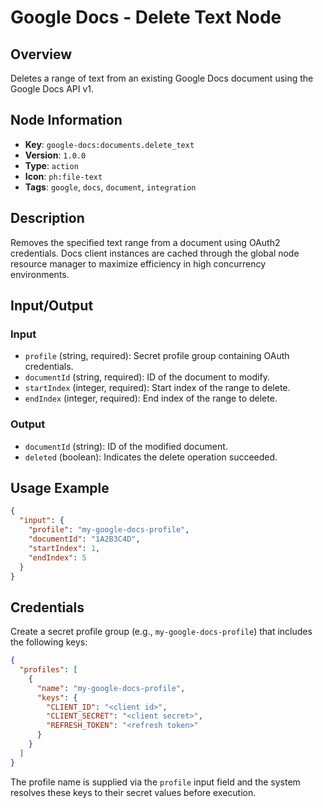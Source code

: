 # Google Docs - Delete Text Node

## Overview
Deletes a range of text from an existing Google Docs document using the Google Docs API v1.

## Node Information
- **Key**: `google-docs:documents.delete_text`
- **Version**: `1.0.0`
- **Type**: `action`
- **Icon**: `ph:file-text`
- **Tags**: `google`, `docs`, `document`, `integration`

## Description
Removes the specified text range from a document using OAuth2 credentials. Docs client instances are cached through the global node resource manager to maximize efficiency in high concurrency environments.

## Input/Output
### Input
- `profile` (string, required): Secret profile group containing OAuth credentials.
- `documentId` (string, required): ID of the document to modify.
- `startIndex` (integer, required): Start index of the range to delete.
- `endIndex` (integer, required): End index of the range to delete.

### Output
- `documentId` (string): ID of the modified document.
- `deleted` (boolean): Indicates the delete operation succeeded.

## Usage Example
```json
{
  "input": {
    "profile": "my-google-docs-profile",
    "documentId": "1A2B3C4D",
    "startIndex": 1,
    "endIndex": 5
  }
}
```

## Credentials
Create a secret profile group (e.g., `my-google-docs-profile`) that includes the following keys:

```json
{
  "profiles": [
    {
      "name": "my-google-docs-profile",
      "keys": {
        "CLIENT_ID": "<client id>",
        "CLIENT_SECRET": "<client secret>",
        "REFRESH_TOKEN": "<refresh token>"
      }
    }
  ]
}
```

The profile name is supplied via the `profile` input field and the system resolves these keys to their secret values before execution.
